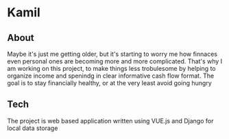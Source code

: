 # Kamil 

## About

Maybe it's just me getting older, but it's starting to worry me how finnaces even personal ones are becoming more and more complicated. That's why I am working on this project, to make things less trobulesome by helping to organize income and spenindg in clear informative cash flow format. The goal is to stay financially healthy, or at the very least avoid going hungry


## Tech

The project is web based application written using VUE.js and Django for local data storage


